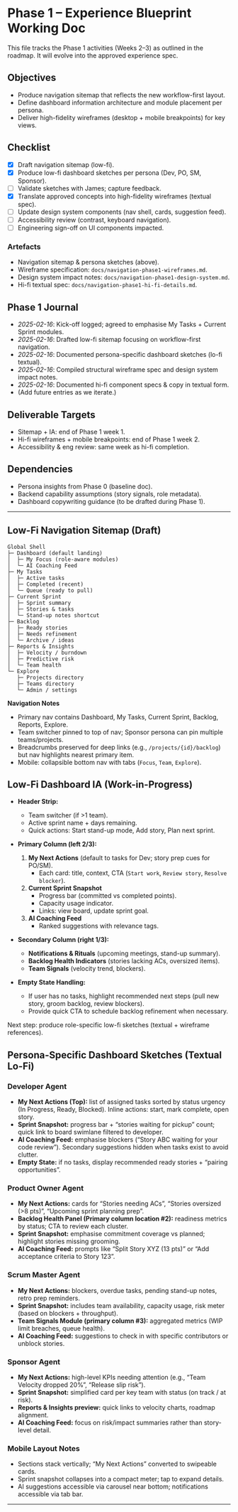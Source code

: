 # Phase 1 – Experience Blueprint Working Doc

This file tracks the Phase 1 activities (Weeks 2–3) as outlined in the roadmap. It will evolve into the approved experience spec.

## Objectives
- Produce navigation sitemap that reflects the new workflow-first layout.
- Define dashboard information architecture and module placement per persona.
- Deliver high-fidelity wireframes (desktop + mobile breakpoints) for key views.

## Checklist
- [x] Draft navigation sitemap (low-fi).
- [x] Produce low-fi dashboard sketches per persona (Dev, PO, SM, Sponsor).
- [ ] Validate sketches with James; capture feedback.
- [x] Translate approved concepts into high-fidelity wireframes (textual spec).
- [ ] Update design system components (nav shell, cards, suggestion feed).
- [ ] Accessibility review (contrast, keyboard navigation).
- [ ] Engineering sign-off on UI components impacted.

### Artefacts
- Navigation sitemap & persona sketches (above).
- Wireframe specification: `docs/navigation-phase1-wireframes.md`.
- Design system impact notes: `docs/navigation-phase1-design-system.md`.
- Hi-fi textual spec: `docs/navigation-phase1-hi-fi-details.md`.

## Phase 1 Journal
- *2025-02-16*: Kick-off logged; agreed to emphasise My Tasks + Current Sprint modules.
- *2025-02-16*: Drafted low-fi sitemap focusing on workflow-first navigation.
- *2025-02-16*: Documented persona-specific dashboard sketches (lo-fi textual).
- *2025-02-16*: Compiled structural wireframe spec and design system impact notes.
- *2025-02-16*: Documented hi-fi component specs & copy in textual form.
- (Add future entries as we iterate.)

## Deliverable Targets
- Sitemap + IA: end of Phase 1 week 1.
- Hi-fi wireframes + mobile breakpoints: end of Phase 1 week 2.
- Accessibility & eng review: same week as hi-fi completion.

## Dependencies
- Persona insights from Phase 0 (baseline doc).
- Backend capability assumptions (story signals, role metadata).
- Dashboard copywriting guidance (to be drafted during Phase 1).

---

## Low-Fi Navigation Sitemap (Draft)

```
Global Shell
├─ Dashboard (default landing)
│  ├─ My Focus (role-aware modules)
│  └─ AI Coaching Feed
├─ My Tasks
│  ├─ Active tasks
│  ├─ Completed (recent)
│  └─ Queue (ready to pull)
├─ Current Sprint
│  ├─ Sprint summary
│  ├─ Stories & tasks
│  └─ Stand-up notes shortcut
├─ Backlog
│  ├─ Ready stories
│  ├─ Needs refinement
│  └─ Archive / ideas
├─ Reports & Insights
│  ├─ Velocity / burndown
│  ├─ Predictive risk
│  └─ Team health
└─ Explore
   ├─ Projects directory
   ├─ Teams directory
   └─ Admin / settings
```

**Navigation Notes**
- Primary nav contains Dashboard, My Tasks, Current Sprint, Backlog, Reports, Explore.
- Team switcher pinned to top of nav; Sponsor persona can pin multiple teams/projects.
- Breadcrumbs preserved for deep links (e.g., `/projects/{id}/backlog`) but nav highlights nearest primary item.
- Mobile: collapsible bottom nav with tabs (`Focus`, `Team`, `Explore`).

## Low-Fi Dashboard IA (Work-in-Progress)

- **Header Strip:**
  - Team switcher (if >1 team).
  - Active sprint name + days remaining.
  - Quick actions: Start stand-up mode, Add story, Plan next sprint.

- **Primary Column (left 2/3):**
  1. **My Next Actions** (default to tasks for Dev; story prep cues for PO/SM).
     - Each card: title, context, CTA (`Start work`, `Review story`, `Resolve blocker`).
  2. **Current Sprint Snapshot**
     - Progress bar (committed vs completed points).
     - Capacity usage indicator.
     - Links: view board, update sprint goal.
  3. **AI Coaching Feed**
     - Ranked suggestions with relevance tags.

- **Secondary Column (right 1/3):**
  - **Notifications & Rituals** (upcoming meetings, stand-up summary).
  - **Backlog Health Indicators** (stories lacking ACs, oversized items).
  - **Team Signals** (velocity trend, blockers).

- **Empty State Handling:**
  - If user has no tasks, highlight recommended next steps (pull new story, groom backlog, review blockers).
  - Provide quick CTA to schedule backlog refinement when necessary.

Next step: produce role-specific low-fi sketches (textual + wireframe references). 

## Persona-Specific Dashboard Sketches (Textual Lo-Fi)

### Developer Agent
- **My Next Actions (Top):** list of assigned tasks sorted by status urgency (In Progress, Ready, Blocked). Inline actions: start, mark complete, open story.
- **Sprint Snapshot:** progress bar + “stories waiting for pickup” count; quick link to board swimlane filtered to developer.
- **AI Coaching Feed:** emphasise blockers (“Story ABC waiting for your code review”). Secondary suggestions hidden when tasks exist to avoid clutter.
- **Empty State:** if no tasks, display recommended ready stories + “pairing opportunities”.

### Product Owner Agent
- **My Next Actions:** cards for “Stories needing ACs”, “Stories oversized (>8 pts)”, “Upcoming sprint planning prep”.
- **Backlog Health Panel (Primary column location #2):** readiness metrics by status; CTA to review each cluster.
- **Sprint Snapshot:** emphasise commitment coverage vs planned; highlight stories missing grooming.
- **AI Coaching Feed:** prompts like “Split Story XYZ (13 pts)” or “Add acceptance criteria to Story 123”.

### Scrum Master Agent
- **My Next Actions:** blockers, overdue tasks, pending stand-up notes, retro prep reminders.
- **Sprint Snapshot:** includes team availability, capacity usage, risk meter (based on blockers + throughput).
- **Team Signals Module (primary column #3):** aggregated metrics (WIP limit breaches, queue health).
- **AI Coaching Feed:** suggestions to check in with specific contributors or unblock stories.

### Sponsor Agent
- **My Next Actions:** high-level KPIs needing attention (e.g., “Team Velocity dropped 20%”, “Release slip risk”).
- **Sprint Snapshot:** simplified card per key team with status (on track / at risk).
- **Reports & Insights preview:** quick links to velocity charts, roadmap alignment.
- **AI Coaching Feed:** focus on risk/impact summaries rather than story-level detail.

### Mobile Layout Notes
- Sections stack vertically; “My Next Actions” converted to swipeable cards.
- Sprint snapshot collapses into a compact meter; tap to expand details.
- AI suggestions accessible via carousel near bottom; notifications accessible via tab bar.

---
